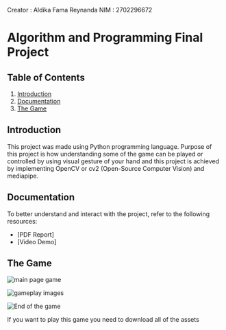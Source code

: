 Creator : Aldika Fama Reynanda
NIM : 2702296672

# Algorithm and Programming Final Project

## Table of Contents
1. [Introduction](#introduction)
2. [Documentation](#documentation)
3. [The Game ](#the_game )

## Introduction
This project was made using Python programming language. Purpose of this project is how understanding some of the game can be played or controlled by using visual gesture of your hand and this project is achieved by implementing OpenCV or cv2 (Open-Source Computer Vision) and mediapipe.

## Documentation
To better understand and interact with the project, refer to the following resources:

- [PDF Report]
- [Video Demo]

## The Game 

![main page game](https://github.com/rlaxNstdy/Algo_FinalProject_ANTi_tiny_trails/assets/144894046/0d54cba9-7909-4fff-959d-9259ab8c56c0)

![gameplay images](https://github.com/rlaxNstdy/Algo_FinalProject_ANTi_tiny_trails/assets/144894046/d5d2cd64-de88-4a40-8cb6-f06e74a023df)

![End of the  game ](https://github.com/rlaxNstdy/Algo_FinalProject_ANTi_tiny_trails/assets/144894046/782f6970-c01f-4797-b5c7-a46cc2ba343d)

If you want to play this game you need to download all of the assets 





